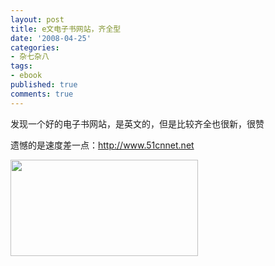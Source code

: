 ```yaml
---
layout: post
title: e文电子书网站，齐全型
date: '2008-04-25'
categories:
- 杂七杂八
tags:
- ebook
published: true
comments: true
---
```

<p>发现一个好的电子书网站，是英文的，但是比较齐全也很新，很赞</p>

<p>遗憾的是速度差一点：<a href="http://www.51cnnet.net" target="_blank">http://www.51cnnet.net</a></p>

<p><a href="http://www.51cnnet.net" target="_blank"></a><a href="{{urls.media}}/2008/04/2008-04-25-093607_763x393_scrot.png"><img class="alignnone size-medium wp-image-150" title="2008-04-25-093607_763x393_scrot" src="{{urls.media}}/2008/04/2008-04-25-093607_763x393_scrot-300x154.png" alt="" width="300" height="154" /></a></p>
